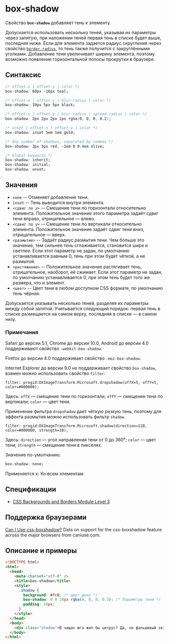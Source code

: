 # box-shadow

Свойство **`box-shadow`** добавляет тень к элементу.

Допускается использовать несколько теней, указывая их параметры через запятую, при наложении теней первая тень в списке будет выше, последняя ниже. Если для элемента задается радиус скругления через свойство [`border-radius`](border-radius.md), то тень также получится с закруглёнными уголками. Добавление тени увеличивает ширину элемента, поэтому возможно появление горизонтальной полосы прокрутки в браузере.

## Синтаксис

```css
/* offset-x | offset-y | color */
box-shadow: 60px -16px teal;

/* offset-x | offset-y | blur-radius | color */
box-shadow: 10px 5px 5px black;

/* offset-x | offset-y | blur-radius | spread-radius | color */
box-shadow: 2px 2px 2px 1px rgba(0, 0, 0, 0.2);

/* inset | offset-x | offset-y | color */
box-shadow: inset 5em 1em gold;

/* Any number of shadows, separated by commas */
box-shadow: 3px 3px red, -1em 0 0.4em olive;

/* Global keywords */
box-shadow: inherit;
box-shadow: initial;
box-shadow: unset;
```

## Значения

- `none` -- Отменяет добавление тени.
- `inset` -- Тень выводится внутри элемента.
- `<сдвиг по x>` -- Смещение тени по горизонтали относительно элемента. Положительное значение этого параметра задаёт сдвиг тени вправо, отрицательное — влево.
- `<сдвиг по y>` -- Смещение тени по вертикали относительно элемента. Положительное значение задаёт сдвиг тени вниз, отрицательное — вверх.
- `<размытие>` -- Задаёт радиус размытия тени. Чем больше это значение, тем сильнее тень сглаживается, становится шире и светлее. Если этот параметр не задан, по умолчанию устанавливается равным 0, тень при этом будет чёткой, а не размытой.
- `<растяжение>` -- Положительное значение растягивает тень, отрицательное, наоборот, её сжимает. Если этот параметр не задан, по умолчанию устанавливается 0, при этом тень будет того же размера, что и элемент.
- `<цвет>` -- Цвет тени в любом доступном CSS формате, по умолчанию тень чёрная.

Допускается указывать несколько теней, разделяя их параметры между собой запятой. Учитывается следующий порядок: первая тень в списке размещается на самом верху, последняя в списке — в самом низу.

### Примечания

Safari до версии 5.1, Chrome до версии 10.0, Android до версии 4.0 поддерживают свойство `-webkit-box-shadow`.

Firefox до версии 4.0 поддерживает свойство `-moz-box-shadow`.

Internet Explorer до версии 9.0 не поддерживает свойство `box-shadow`, взамен можно использовать свойство `filter`:

```
filter: progid:DXImageTransform.Microsoft.dropshadow(offX=5, offY=5, color=#000000);
```

Здесь: `offX` — смещение тени по горизонтали; `offY` — смещение тени по вертикали; `color` — цвет тени.

Применение фильтра `dropshadow` дает чёткую резкую тень, поэтому для эффекта размытия можно использовать фильтр `shadow`.

```
filter: progid:DXImageTransform.Microsoft.shadow(direction=120, color=#000000, strength=10);
```

Здесь: `direction` — угол направления тени от 0 до 360°; `color` — цвет тени; `strength` — смещение тени в пикселях.

Значение по-умолчанию:

```css
box-shadow: none;
```

Применяется к: Ко всем элементам

## Спецификации

- [CSS Backgrounds and Borders Module Level 3](http://dev.w3.org/csswg/css3-background/#box-shadow)

## Поддержка браузерами

<p class="ciu_embed" data-feature="css-boxshadow" data-periods="future_1,current,past_1,past_2">
  <a href="http://caniuse.com/#feat=css-boxshadow">Can I Use css-boxshadow?</a> Data on support for the css-boxshadow feature across the major browsers from caniuse.com.
</p>

## Описание и примеры

```html
<!DOCTYPE html>
<html>
  <head>
    <meta charset="utf-8" />
    <title>box-shadow</title>
    <style>
      .shadow {
        background: #fc0; /* Цвет фона */
        box-shadow: 0 0 10px rgba(0, 0, 0, 0.5); /* Параметры тени */
        padding: 10px;
      }
    </style>
  </head>
  <body>
    <div class="shadow">В чащах юга жил бы цитрус? Да, но фальшивый экземпляр!</div>
  </body>
</html>
```
